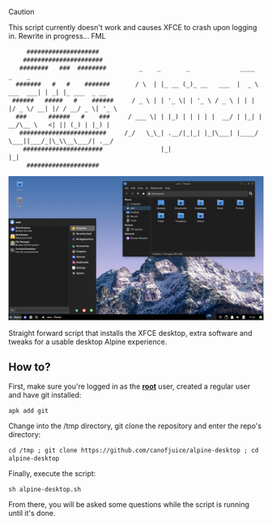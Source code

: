> [!CAUTION]
> This script currently doesn't work and causes XFCE to crash upon logging in. Rewrite in progress... FML

```
     ####################    
    ######################   
   ########   ###  ########         _    _       _              ____            _    _              
  #######   #   #    #######       / \  | |_ __ (_)_ __   ___  |  _ \  ___  ___| | _| |_ ___  _ __  
 ######   #####   #    ######     / _ \ | | '_ \| | '_ \ / _ \ | | | |/ _ \/ __| |/ / __/ _ \| '_ \ 
  ###      ######   #    ###     / ___ \| | |_) | | | | |  __/ | |_| |  __/\__ \   <| || (_) | |_) |
   ########################     /_/   \_\_| .__/|_|_| |_|\___| |____/ \___||___/_|\_\\__\___/| .__/ 
    ######################                |_|                                                |_|    
     ####################    
```
![Screenshot of the custom desktop layout.](/media/screenshot.png)

Straight forward script that installs the XFCE desktop, extra software and tweaks for a usable desktop Alpine experience.

## How to?

First, make sure you're logged in as the <ins>**root**</ins> user, created a regular user and have git installed:

```
apk add git
```
Change into the /tmp directory, git clone the repository and enter the repo's directory:
```
cd /tmp ; git clone https://github.com/canofjuice/alpine-desktop ; cd alpine-desktop
```
Finally, execute the script:
```
sh alpine-desktop.sh
```
From there, you will be asked some questions while the script is running until it's done.

